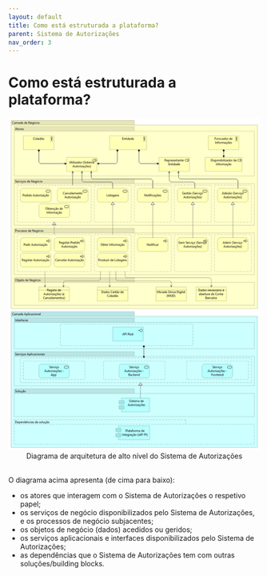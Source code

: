 ```yaml
---
layout: default
title: Como está estruturada a plataforma?
parent: Sistema de Autorizações
nav_order: 3
---
```


# Como está estruturada a plataforma?

<div style="text-align: center;">
  <img src="../../assets/images/sistema%20autorizacoes.png" alt="Diagrama de arquitetura de alto nível do Sistema de Autorizações">
  <div>Diagrama de arquitetura de alto nível do Sistema de Autorizações</div>
</div>
<br>

O diagrama acima apresenta (de cima para baixo):&#x20;

* os atores que interagem com o Sistema de Autorizações o respetivo papel;&#x20;
* os serviços de negócio disponibilizados pelo Sistema de Autorizações, e os processos de negócio subjacentes;&#x20;
* os objetos de negócio (dados) acedidos ou geridos; &#x20;
* os serviços aplicacionais e interfaces disponibilizados pelo Sistema de Autorizações;&#x20;
* as dependências que o Sistema de Autorizações tem com outras soluções/building blocks.
